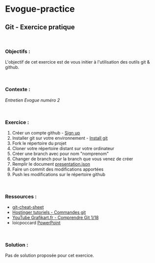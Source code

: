 # Evogue-practice
## Git - Exercice pratique

<br/>

### Objectifs :
L'objectif de cet exercice est de vous initier à l'utilisation des outils git & github.

<br/>

### Contexte :
<i>Entretien Evogue numéro 2</i>

<br/>

### Exercice :
1. Créer un compte github - [Sign up](https://github.com/signup?ref_cta=Sign+up&ref_loc=header+logged+out&ref_page=%2F&source=header-home)
2. Installer git sur votre environnement - [Install git](https://git-scm.com)
3. Fork le répertoire du projet
4. Cloner votre répertoire distant sur votre ordinateur
5. Créer une branch avec pour nom "nomprenom"
6. Changer de branch pour la branch que vous venez de créer
7. Remplir le document [presentation.json](/presentation.json)
8. Faire un commit des modifications apportées
9. Push les modifications sur le répertoire github

<br/>

### Ressources :
* [git-cheat-sheet](https://www.git-tower.com/blog/git-cheat-sheet)
* [Hostinger tutoriels - Commandes git](https://www.hostinger.fr/tutoriels/commandes-git)
* [ YouTube Grafikart.fr - Comprendre Git 1/18](https://www.youtube.com/watch?v=rP3T0Ee6pLU)
* loicpoccard [PowerPoint](/evogue_git.pdf)

</br>

### Solution :
Pas de solution proposée pour cet exercice.